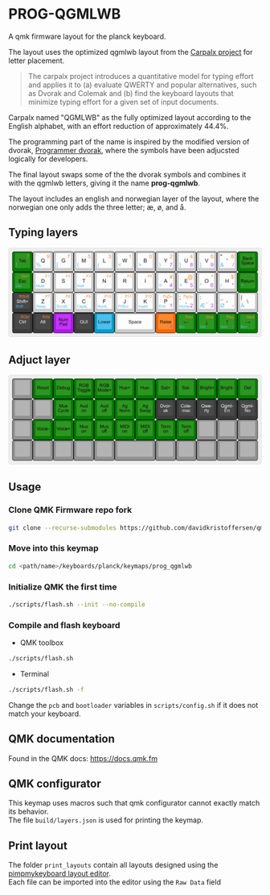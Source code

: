 # PROG-QGMLWB

A qmk firmware layout for the planck keyboard.

The layout uses the optimized qgmlwb layout from the [Carpalx project](http://mkweb.bcgsc.ca/carpalx) for letter placement.

> The carpalx project introduces a quantitative model for typing effort and applies it to (a) evaluate QWERTY and popular alternatives, such as Dvorak and Colemak and (b) find the keyboard layouts that minimize typing effort for a given set of input documents.

Carpalx named "QGMLWB" as the fully optimized layout according to the English alphabet, with an effort reduction of approximately 44.4%.

The programming part of the name is inspired by the modified version of dvorak, [Programmer dvorak](http://programmer-dvorak.appspot.com), where the symbols have been adjucsted logically for developers.

The final layout swaps some of the the dvorak symbols and combines it with the qgmlwb letters, giving it the name **prog-qgmlwb**.

The layout includes an english and norwegian layer of the layout, where the norwegian one only adds the three letter; æ, ø, and å.

## Typing layers

![Default layout](./print_layout/layout_df.png)

## Adjuct layer

![Default layout](./print_layout/layout_adjust.png)

## Usage

### Clone QMK Firmware repo fork

```bash
git clone --recurse-submodules https://github.com/davidkristoffersen/qmk_firmware.git <path/name>
```

### Move into this keymap

```bash
cd <path/name>/keyboards/planck/keymaps/prog_qgmlwb
```

### Initialize QMK the first time

```bash
./scripts/flash.sh --init --no-compile
```

### Compile and flash keyboard

- QMK toolbox

```bash
./scripts/flash.sh
```

- Terminal

```bash
./scripts/flash.sh -f
```

Change the `pcb` and `bootloader` variables in `scripts/config.sh` if it does not match your keyboard.

## QMK documentation

Found in the QMK docs: <https://docs.qmk.fm>

## QMK configurator

This keymap uses macros such that qmk configurator cannot exactly match its behavior.  
The file `build/layers.json` is used for printing the keymap.

## Print layout

The folder `print_layouts` contain all layouts designed using the [pimpmykeyboard layout editor](http://www.keyboard-layout-editor.com).  
Each file can be imported into the editor using the `Raw Data` field
